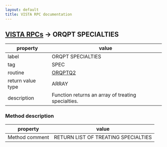 ```yaml
---
layout: default
title: VISTA RPC documentation
---
```




## [VISTA RPCs](TableOfContent.md) &#8594; ORQPT SPECIALTIES 

 property | value 
--- | --- 
 label | ORQPT SPECIALTIES
 tag | SPEC
 routine | [ORQPTQ2](http://code.osehra.org/dox/Routine_ORQPTQ2_source.html)
 return value type | ARRAY
 description | Function returns an array of treating specialties.


### Method description

 property | value 
--- | --- 
 Method comment | RETURN LIST OF TREATING SPECIALTIES